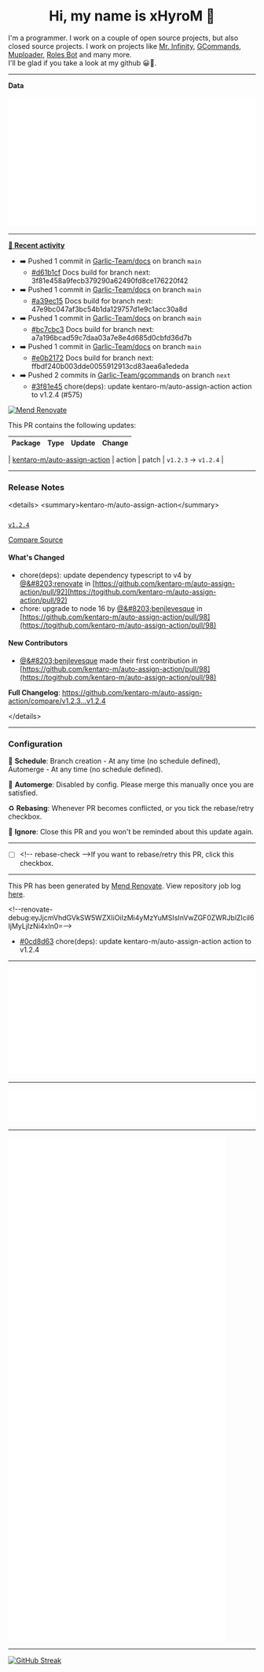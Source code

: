 <p align="center">
    <!-- <img src="https://avatars.githubusercontent.com/u/56601352" width="192" alt="hyro's pfp" /> -->
    <h1 align="center">Hi, my name is xHyroM 👋</h1>
</p>

I'm a programmer. I work on a couple of open source projects, but also closed source projects. I work on projects like [Mr. Infinity](https://discord.com/oauth2/authorize?client_id=720321585625694239&scope=bot%20applications.commands&permissions=8&redirect_uri=https://blobs.gq/imanager&prompt=consent&response_type=code), [GCommands](https://github.com/Garlic-Team/GCommands), [Muploader](https://github.com/xHyroM/Muploader), [Roles Bot](https://github.com/xHyroM/roles-bot) and many more.  
I'll be glad if you take a look at my github 😀👀.

___
**Data**

<img src="https://github.com/xHyroM/xHyroM/blob/master/.cache/base.svg">

___

**[📰 Recent activity](https://github.com/xHyroM)**
* ➡️ Pushed 1 commit in [Garlic-Team/docs](https://github.com/Garlic-Team/docs) on branch `main`
  * [#d61b1cf](https://github.com/Garlic-Team/docs/commit/d61b1cf) Docs build for branch next: 3f81e458a9fecb379290a62490fd8ce176220f42
* ➡️ Pushed 1 commit in [Garlic-Team/docs](https://github.com/Garlic-Team/docs) on branch `main`
  * [#a39ec15](https://github.com/Garlic-Team/docs/commit/a39ec15) Docs build for branch next: 47e9bc047af3bc54b1da129757d1e9c1acc30a8d
* ➡️ Pushed 1 commit in [Garlic-Team/docs](https://github.com/Garlic-Team/docs) on branch `main`
  * [#bc7cbc3](https://github.com/Garlic-Team/docs/commit/bc7cbc3) Docs build for branch next: a7a196bcad59c7daa03a7e8e4d685d0cbfd36d7b
* ➡️ Pushed 1 commit in [Garlic-Team/docs](https://github.com/Garlic-Team/docs) on branch `main`
  * [#e0b2172](https://github.com/Garlic-Team/docs/commit/e0b2172) Docs build for branch next: ffbdf240b003dde0055912913cd83aea6a1ededa
* ➡️ Pushed 2 commits in [Garlic-Team/gcommands](https://github.com/Garlic-Team/gcommands) on branch `next`
  * [#3f81e45](https://github.com/Garlic-Team/gcommands/commit/3f81e45) chore(deps): update kentaro-m/auto-assign-action action to v1.2.4 (#575)

[![Mend
Renovate](https://app.renovatebot.com/images/banner.svg)](https://renovatebot.com)

This PR contains the following updates:

| Package | Type | Update | Change |
|---|---|---|---|
|
[kentaro-m/auto-assign-action](https://togithub.com/kentaro-m/auto-assign-action)
| action | patch | `v1.2.3` -&gt; `v1.2.4` |

---

### Release Notes

&lt;details&gt;
&lt;summary&gt;kentaro-m/auto-assign-action&lt;/summary&gt;

###
[`v1.2.4`](https://togithub.com/kentaro-m/auto-assign-action/releases/tag/v1.2.4)

[Compare
Source](https://togithub.com/kentaro-m/auto-assign-action/compare/v1.2.3...v1.2.4)

#### What&#39;s Changed

- chore(deps): update dependency typescript to v4 by
[@&amp;#8203;renovate](https://togithub.com/renovate) in
[https://github.com/kentaro-m/auto-assign-action/pull/92](https://togithub.com/kentaro-m/auto-assign-action/pull/92)
- chore: upgrade to node 16 by
[@&amp;#8203;benjlevesque](https://togithub.com/benjlevesque) in
[https://github.com/kentaro-m/auto-assign-action/pull/98](https://togithub.com/kentaro-m/auto-assign-action/pull/98)

#### New Contributors

- [@&amp;#8203;benjlevesque](https://togithub.com/benjlevesque) made their
first contribution in
[https://github.com/kentaro-m/auto-assign-action/pull/98](https://togithub.com/kentaro-m/auto-assign-action/pull/98)

**Full Changelog**:
https://github.com/kentaro-m/auto-assign-action/compare/v1.2.3...v1.2.4

&lt;/details&gt;

---

### Configuration

📅 **Schedule**: Branch creation - At any time (no schedule defined),
Automerge - At any time (no schedule defined).

🚦 **Automerge**: Disabled by config. Please merge this manually once you
are satisfied.

♻ **Rebasing**: Whenever PR becomes conflicted, or you tick the
rebase/retry checkbox.

🔕 **Ignore**: Close this PR and you won&#39;t be reminded about this update
again.

---

- [ ] &lt;!-- rebase-check --&gt;If you want to rebase/retry this PR, click
this checkbox.

---

This PR has been generated by [Mend
Renovate](https://www.mend.io/free-developer-tools/renovate/). View
repository job log
[here](https://app.renovatebot.com/dashboard#github/Garlic-Team/gcommands).

&lt;!--renovate-debug:eyJjcmVhdGVkSW5WZXIiOiIzMi4yMzYuMSIsInVwZGF0ZWRJblZlciI6IjMyLjIzNi4xIn0=--&gt;
  * [#0cd8d63](https://github.com/Garlic-Team/gcommands/commit/0cd8d63) chore(deps): update kentaro-m/auto-assign-action action to v1.2.4


___

<img src="https://github.com/xHyroM/xHyroM/blob/master/.cache/isocalendar.svg">

___

<img src="https://github.com/xHyroM/xHyroM/blob/master/.cache/languages.svg">

___

<img src="https://github.com/xHyroM/xHyroM/blob/master/.cache/achievements.svg">

___

[![GitHub Streak](https://github-readme-streak-stats.herokuapp.com?user=xHyroM&theme=dark&hide_border=true&date_format=M%20j%5B%2C%20Y%5D)](https://git.io/streak-stats)

